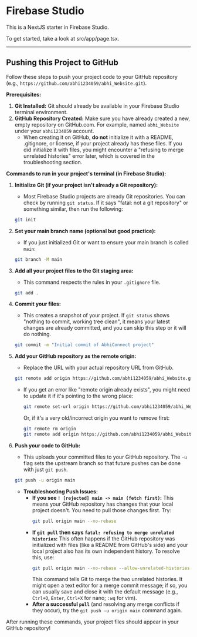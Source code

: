 # Firebase Studio

This is a NextJS starter in Firebase Studio.

To get started, take a look at src/app/page.tsx.

---

## Pushing this Project to GitHub

Follow these steps to push your project code to your GitHub repository (e.g., `https://github.com/abhi1234059/abhi_Website.git`).

**Prerequisites:**

1.  **Git Installed:** Git should already be available in your Firebase Studio terminal environment.
2.  **GitHub Repository Created:** Make sure you have already created a new, empty repository on GitHub.com. For example, named `abhi_Website` under your `abhi1234059` account.
    *   When creating it on GitHub, **do not** initialize it with a README, .gitignore, or license, if your project already has these files. If you did initialize it with files, you might encounter a "refusing to merge unrelated histories" error later, which is covered in the troubleshooting section.

**Commands to run in your project's terminal (in Firebase Studio):**

1.  **Initialize Git (if your project isn't already a Git repository):**
    *   Most Firebase Studio projects are already Git repositories. You can check by running `git status`. If it says "fatal: not a git repository" or something similar, then run the following:
    ```bash
    git init
    ```

2.  **Set your main branch name (optional but good practice):**
    *   If you just initialized Git or want to ensure your main branch is called `main`:
    ```bash
    git branch -M main
    ```

3.  **Add all your project files to the Git staging area:**
    *   This command respects the rules in your `.gitignore` file.
    ```bash
    git add .
    ```

4.  **Commit your files:**
    *   This creates a snapshot of your project. If `git status` shows "nothing to commit, working tree clean", it means your latest changes are already committed, and you can skip this step or it will do nothing.
    ```bash
    git commit -m "Initial commit of AbhiConnect project"
    ```

5.  **Add your GitHub repository as the remote origin:**
    *   Replace the URL with your actual repository URL from GitHub.
    ```bash
    git remote add origin https://github.com/abhi1234059/abhi_Website.git
    ```
    *   If you get an error like "remote origin already exists", you might need to update it if it's pointing to the wrong place:
        ```bash
        git remote set-url origin https://github.com/abhi1234059/abhi_Website.git
        ```
        Or, if it's a very old/incorrect origin you want to remove first:
        ```bash
        git remote rm origin
        git remote add origin https://github.com/abhi1234059/abhi_Website.git
        ```

6.  **Push your code to GitHub:**
    *   This uploads your committed files to your GitHub repository. The `-u` flag sets the upstream branch so that future pushes can be done with just `git push`.
    ```bash
    git push -u origin main
    ```
    *   **Troubleshooting Push Issues:**
        *   **If you see `! [rejected] main -> main (fetch first)`:** This means your GitHub repository has changes that your local project doesn't. You need to pull those changes first. Try:
            ```bash
            git pull origin main --no-rebase
            ```
        *   **If `git pull` then says `fatal: refusing to merge unrelated histories`:** This often happens if the GitHub repository was initialized with files (like a README from GitHub's side) and your local project also has its own independent history. To resolve this, use:
            ```bash
            git pull origin main --no-rebase --allow-unrelated-histories
            ```
            This command tells Git to merge the two unrelated histories. It might open a text editor for a merge commit message; if so, you can usually save and close it with the default message (e.g., `Ctrl+O`, `Enter`, `Ctrl+X` for nano; `:wq` for vim).
        *   **After a successful `pull`** (and resolving any merge conflicts if they occur), try the `git push -u origin main` command again.

After running these commands, your project files should appear in your GitHub repository!
